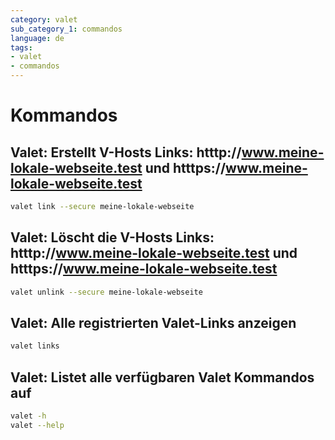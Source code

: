 ```yaml
---
category: valet
sub_category_1: commandos
language: de
tags:
- valet
- commandos
---
```


# Kommandos

## Valet: Erstellt V-Hosts Links: htttp://www.meine-lokale-webseite.test und htttps://www.meine-lokale-webseite.test

```bash
valet link --secure meine-lokale-webseite
```

## Valet: Löscht die V-Hosts Links: htttp://www.meine-lokale-webseite.test und htttps://www.meine-lokale-webseite.test

```bash
valet unlink --secure meine-lokale-webseite
```

## Valet: Alle registrierten Valet-Links anzeigen

```bash
valet links
```

## Valet: Listet alle verfügbaren Valet Kommandos auf

```bash
valet -h
valet --help
```